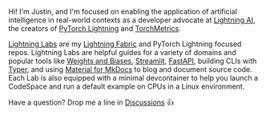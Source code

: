 Hi! I'm Justin, and I'm focused on enabling the application of artificial intelligence in real-world contexts as a developer advocate at [Lightning AI](https://github.com/Lightning-AI), the creators of [PyTorch Lightning](https://lightning.ai/docs/pytorch/stable/) and [TorchMetrics](https://lightning.ai/docs/torchmetrics/stable/).

[Lightning Labs](https://github.com/stars/JustinGoheen/lists/lightning-labs) are my [Lightning Fabric](https://lightning.ai/docs/fabric/stable/) and PyTorch Lightning focused repos. Lightning Labs are helpful guides for a variety of domains and popular tools like [Weights and Biases](https://wandb.ai/site), [Streamlit](https://streamlit.io), [FastAPI](https://fastapi.tiangolo.com), building CLIs with [Typer](https://typer.tiangolo.com), and using [Material for MkDocs](https://squidfunk.github.io/mkdocs-material/) to blog and document source code. Each Lab is also equipped with a minimal devcontainer to help you launch a CodeSpace and run a default example on CPUs in a Linux environment. 

Have a question? Drop me a line in [Discussions](https://github.com/JustinGoheen/JustinGoheen/discussions/) 👍
